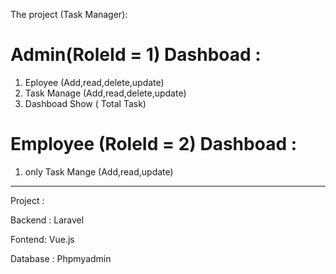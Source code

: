 The project (Task Manager):

Admin(RoleId = 1) Dashboad :
===========

1) Eployee (Add,read,delete,update)
2) Task Manage (Add,read,delete,update)
3) Dashboad Show ( Total Task)


Employee (RoleId = 2)
Dashboad :
===========
1) only Task Mange (Add,read,update)


-------------------------------------------------------------------------------------------

Project :

Backend : Laravel

Fontend: Vue.js

Database : Phpmyadmin

